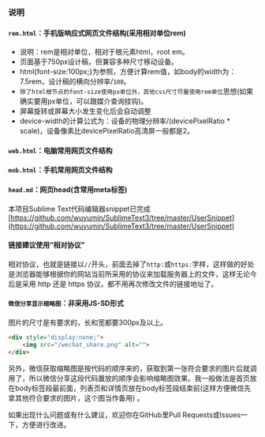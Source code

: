 ### 说明  
  
#### `rem.html`：手机版响应式网页文件结构(采用相对单位rem)  
* 说明：rem是相对单位，相对于根元素html，root em。  
* 页面基于750px设计稿，但兼容多种尺寸移动设备。  
* html{font-size:100px;}为参照，方便计算rem值，如body的width为：7.5rem，设计稿的横向分辨率/`100`。  
* `除了html根节点的font-size使用px单位外，其他css尺寸尽量使用rem单位`思想(如果确实要用px单位，可以跟媒介查询挂钩)。  
* 屏幕旋转或屏幕大小发生变化后会自动调整  
* device-width的计算公式为：设备的物理分辨率/(devicePixelRatio * scale)，设备像素比devicePixelRatio高清屏一般都是2。  
  
#### `web.html`：电脑常用网页文件结构  
  
#### `mob.html`：手机常用网页文件结构  
  
#### `head.md`：网页head(含常用meta标签)  
  
本项目Sublime Text代码编辑器snippet已完成 [https://github.com/wuyumin/SublimeText3/tree/master/UserSnippet](https://github.com/wuyumin/SublimeText3/tree/master/UserSnippet)  
  
#### 链接建议使用“相对协议”  
相对协议，也就是链接以`//`开头，前面去掉了`http:`或`https:`字样，这样做的好处是浏览器能够根据你的网站当前所采用的协议来加载服务器上的文件，这样无论今后是采用 http 还是 https 协议，都不用再次修改文件的链接地址了。
	
#### `微信分享显示缩略图`：非采用JS-SD形式  
图片的尺寸是有要求的，长和宽都要300px及以上。  
```html
<div style="display:none;">
	<img src="/wechat_share.png" alt="">
</div>
```
另外，微信获取缩略图是按代码的顺序来的，获取到第一张符合要求的图片后就调用了，所以微信分享这段代码置放的顺序会影响缩略图效果。我一般做法是首页放在body标签段最前面，列表页和详情页放在body标签段结束前(这样方便微信先拿其他符合要求的图片，这个图当作备用) 。  
  
如果出现什么问题或有什么建议，欢迎你在GitHub里Pull Requests或Issues一下，方便进行改进。  
